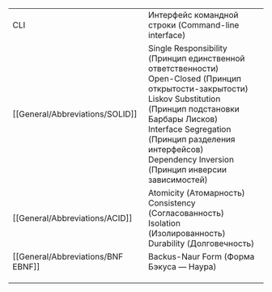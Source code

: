 |   |   |
|---|---|
| CLI | Интерфейс командной строки (Command-line interface)
| [[General/Abbreviations/SOLID]] | Single Responsibility (Принцип единственной ответственности)<br>Open-Closed (Принцип открытости-закрытости)<br>Liskov Substitution (Принцип подстановки Барбары Лисков)<br>Interface Segregation (Принцип разделения интерфейсов)<br>Dependency Inversion (Принцип инверсии зависимостей)
| [[General/Abbreviations/ACID]] | Atomicity (Атомарность)<br>Consistency (Согласованность)<br>Isolation (Изолированность)<br>Durability (Долговечность)
| [[General/Abbreviations/BNF EBNF]] | Backus-Naur Form (Форма Бэкуса — Наура)
|  | 
|  | 
|  |
